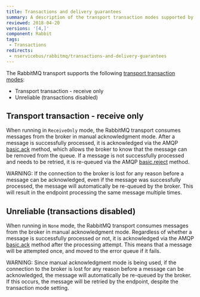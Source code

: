 ```yaml
---
title: Transactions and delivery guarantees
summary: A description of the transport transaction modes supported by RabbitMQ
reviewed: 2018-04-20
versions: '[4,]'
component: Rabbit
tags:
 - Transactions
redirects:
 - nservicebus/rabbitmq/transactions-and-delivery-guarantees
---
```


The RabbitMQ transport supports the following [transport transaction modes](/transports/transactions.md):

 * Transport transaction - receive only
 * Unreliable (transactions disabled)


## Transport transaction - receive only

When running in `ReceiveOnly` mode, the RabbitMQ transport consumes messages from the broker in manual acknowledgment mode. After a message is successfully processed, it is acknowledged via the AMQP [basic.ack](https://www.rabbitmq.com/amqp-0-9-1-quickref.html#basic.ack) method, which allows the broker to know that the message can be removed from the queue. If a message is not successfully processed and needs to be retried, it is re-queued via the AMQP [basic.reject](https://www.rabbitmq.com/amqp-0-9-1-quickref.html#basic.reject) method.

WARNING: If the connection to the broker is lost for any reason before a message can be acknowledged, even if the message was successfully processed, the message will automatically be re-queued by the broker. This will result in the endpoint processing the same message multiple times.


## Unreliable (transactions disabled)

When running in `None` mode, the RabbitMQ transport consumes messages from the broker in manual acknowledgment mode. Regardless of whether a message is successfully processed or not, it is acknowledged via the AMQP [basic.ack](https://www.rabbitmq.com/amqp-0-9-1-quickref.html#basic.ack) method after the processing attempt. This means that a message will be attempted once, and moved to the error queue if it fails.

WARNING: Since manual acknowledgment mode is being used, if the connection to the broker is lost for any reason before a message can be acknowledged, the message will automatically be re-queued by the broker. If this occurs, the message will be retried by the endpoint, despite the transaction mode setting.
